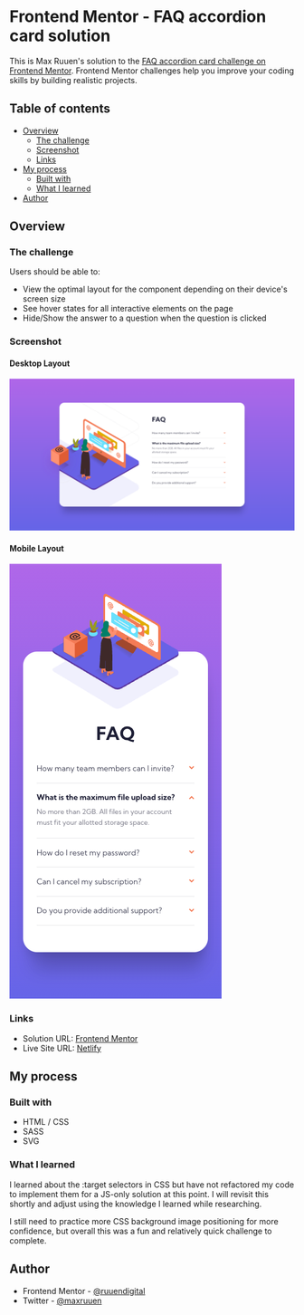 # Frontend Mentor - FAQ accordion card solution

This is Max Ruuen's solution to the [FAQ accordion card challenge on Frontend Mentor](https://www.frontendmentor.io/challenges/faq-accordion-card-XlyjD0Oam). Frontend Mentor challenges help you improve your coding skills by building realistic projects.

## Table of contents

- [Overview](#overview)
  - [The challenge](#the-challenge)
  - [Screenshot](#screenshot)
  - [Links](#links)
- [My process](#my-process)
  - [Built with](#built-with)
  - [What I learned](#what-i-learned)
- [Author](#author)

## Overview

### The challenge

Users should be able to:

- View the optimal layout for the component depending on their device's screen size
- See hover states for all interactive elements on the page
- Hide/Show the answer to a question when the question is clicked

### Screenshot

#### Desktop Layout

![](./desktop-screenshot.png)

#### Mobile Layout

![](./mobile-screenshot.png)

### Links

- Solution URL: [Frontend Mentor](https://www.frontendmentor.io/challenges/faq-accordion-card-XlyjD0Oam/hub/faq-accordion-card-challenge-with-scss-g8NDUoy8V)
- Live Site URL: [Netlify](https://rd-challenge-faq-accordion.netlify.app/)

## My process

### Built with

- HTML / CSS
- SASS
- SVG

### What I learned

I learned about the :target selectors in CSS but have not refactored my code to implement them for a JS-only solution at this point. I will revisit this shortly and adjust using the knowledge I learned while researching.

I still need to practice more CSS background image positioning for more confidence, but overall this was a fun and relatively quick challenge to complete.

## Author

- Frontend Mentor - [@ruuendigital](https://www.frontendmentor.io/profile/ruuendigital)
- Twitter - [@maxruuen](https://www.twitter.com/maxruuen)
